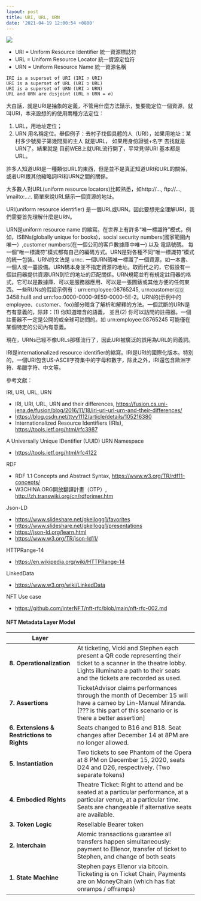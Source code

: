 ```yaml
---
layout: post
title: URI, URL, URN
date: '2021-04-19 12:00:54 +0800'
---
```


![](https://i.imgur.com/YcdVaKb.png)
* URI = Uniform Resource Identifier 統一資源標誌符
* URL = Uniform Resource Locator 統一資源定位符
* URN = Uniform Resource Name 統一資源名稱

```
IRI is a superset of URI (IRI ⊃ URI)
URI is a superset of URL (URI ⊃ URL)
URI is a superset of URN (URI ⊃ URN)
URL and URN are disjoint (URL ∩ URN = ∅)
```
 
大白話，就是URI是抽象的定義，不管用什麼方法錶示，隻要能定位一個資源，就叫URI，本來設想的的使用兩種方法定位：
1. URL，用地址定位；
2. URN 用名稱定位。舉個例子：去村子找個具體的人（URI），如果用地址：某村多少號房子第幾間房的主人 就是URL， 如果用身份證號+名字 去找就是URN了。結果就是 目前WEB上就URL流行開了，平常見得URI 基本都是URL。

許多人知道URI是一種類似URL的東西，但是並不是真正知道URI和URL的關係，或者URI跟其他縮略詞IRI和URN之間的關係。

大多數人對URL(uniform resource locators)比較熟悉，如http://…, ftp://…, \mailto:…​:. 簡單來說URL錶示一個資源的地址。

URI(uniform resource identifier) 是一個URL或URN。因此要想完全理解URI，我們需要首先理解什麼是URN。

URN是uniform resource name 的縮寫。在世界上有許多“唯一標識符”模式，例如，ISBNs(globally unique for books)，social security numbers(國家範圍內唯一）,customer numbers(在一個公司的客戶數據庫中唯一) 以及 電話號碼。 每一個“唯一標識符”模式都有自己的編碼方式。URN是對各種不同“唯一標識符”模式的統一包裝。URN的文法是 urn:<scheme-name>:<unique-identifier>. 一個URN碼唯一標識了一個資源，如一本書、一個人或一臺設備。URN碼本身並不指定資源的地址。取而代之的，它假設有一個註冊器提供資源URN到它的地址的匹配關係。URN規範並冇有規定註冊器的格式，它可以是數據庫、可以是服務器應用、可以是一張圖錶或其他方便的任何東西。一些RUNs的假設示例有：urn:employee:08765245, urn:customer:uk:3458:hul8 and urn:foo:0000-0000-9E59-0000-5E-2。URN的<scheme-name>(示例中的employee、customer、foo)部分暗含了解析和解釋<unique-identifier>的方法。一個武斷的URN是冇有意義的，除非：(1) 你知道<scheme-name>暗含的語義， 並且(2) 你可以訪問<scheme-name>的註冊器。一個註冊器不一定是公開的或全球可訪問的。如 urn:employee:08765245 可能僅在某個特定的公司內有意義。

現在，URNs已經不像URLs那樣流行了，因此URI被廣泛的誤用為URL的同義詞。

IRI是internationalized resource identifier的縮寫。IRI是URI的國際化版本。特別的，一個URI包含US-ASCII字符集中的字母和數字，除此之外，IRI還包含歐洲字符、希臘字符、中文等。


參考文獻：

IRI, URI, URL, URN
* IRI, URI, URL, URN and their differences, https://fusion.cs.uni-jena.de/fusion/blog/2016/11/18/iri-uri-url-urn-and-their-differences/
* https://blog.csdn.net/ttyy1112/article/details/105216380
*  Internationalized Resource Identifiers (IRIs), https://tools.ietf.org/html/rfc3987

A Universally Unique IDentifier (UUID) URN Namespace
* https://tools.ietf.org/html/rfc4122

RDF
* RDF 1.1 Concepts and Abstract Syntax, https://www.w3.org/TR/rdf11-concepts/
* W3CHINA.ORG開放翻譯計畫（OTP）, http://zh.transwiki.org/cn/rdfprimer.htm

Json-LD
* https://www.slideshare.net/gkellogg1/favorites
* https://www.slideshare.net/gkellogg1/presentations
* https://json-ld.org/learn.html
* https://www.w3.org/TR/json-ld11/


HTTPRange-14
* https://en.wikipedia.org/wiki/HTTPRange-14

LinkedData
* https://www.w3.org/wiki/LinkedData

NFT Use case
* https://github.com/interNFT/nft-rfc/blob/main/nft-rfc-002.md

#### NFT Metadata Layer Model
| Layer |  |
|-----|------|
| **8. Operationalization** | At ticketing, Vicki and Stephen each present a QR code representing their ticket to a scanner in the theatre lobby. Lights illuminate a path to their seats and the tickets are recorded as used. |
| **7. Assertions** | TicketAdvisor claims performances through the month of December 15 will have a cameo by Lin-Manual Miranda. [??? is this part of this scenario or is there a better assertion] | 
| **6. Extensions &    Restrictions to Rights** | Seats changed to B16 and B18. Seat changes after December 14 at 8PM are no longer allowed. | 
| **5. Instantiation** | Two tickets to see Phantom of the Opera at 8 PM on December 15, 2020, seats D24 and D26, respectively. (Two separate tokens) |  
| **4. Embodied Rights** | Theatre Ticket: Right to attend and be seated at a particular performance, at a particular venue, at a particular time. Seats are changeable if alternative seats are available. |
| **3. Token Logic** | Resellable Bearer token | 
| **2. Interchain** | Atomic transactions guarantee all transfers happen simultaneously: payment to Ellenor, transfer of ticket to Stephen, and change of both seats | 
| **1. State Machine** | Stephen pays Ellenor via bitcoin. Ticketing is on Ticket Chain, Payments are on MoneyChain (which has fiat onramps / offramps) |
